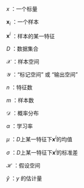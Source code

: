 $x$  ：一个标量

$\pmb{x}_i$ ：一个样本 

$\pmb{x}^i$ ：样本的某一特征

$D$ ：数据集合

$\mathcal{X}$ ：样本空间

$\mathcal{Y}$ ：“标记空间” 或 “输出空间”

$n$ ：特征数

$m$ ：样本数

$\mathcal{D}$ ：概率分布

$\alpha$ ：学习率

$\mu$ ：$D$上某一特征下$\pmb{x}^i$的均值

$\sigma$ ：$D$上某一特征下$\pmb{x}^i$的标准差

$\mathcal{H}​$ ：假设空间

$\widehat{y}$ ：$y$ 的估计量

